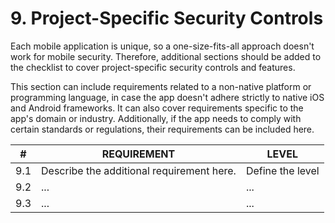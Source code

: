 # 9. Project-Specific Security Controls

Each mobile application is unique, so a one-size-fits-all approach doesn't work for mobile security. Therefore, additional sections should be added to the checklist to cover project-specific security controls and features.

This section can include requirements related to a non-native platform or programming language, in case the app doesn't adhere strictly to native iOS and Android frameworks. It can also cover requirements specific to the app's domain or industry. Additionally, if the app needs to comply with certain standards or regulations, their requirements can be included here.

| # | REQUIREMENT | LEVEL |
| - | - | - |
| 9.1 |	Describe the additional requirement here.	| Define the level |
| 9.2 |	...	| ... |
| 9.3 |	...	| ... |
